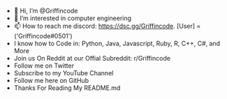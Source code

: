 - 👋 Hi, I’m @Griffincode
- 👀 I’m interested in computer engineering 
- 📫 How to reach me discord: https://dsc.gg/Griffincode. [User] = ('Griffincode#0501')
- I know how to Code in: Python, Java, Javascript, Ruby, R, C++, C#, and More
- Join us On Reddit at our Offial Subreddit: r/Griffincode
- Follow me on Twitter 
- Subscribe to my YouTube Channel
- Follow me here on GitHub
- Thanks For Reading My README.md
